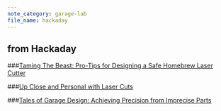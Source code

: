 ```yaml
---
note_category: garage-lab
file_name: hackaday
---
```


## from Hackaday

###[Taming The Beast: Pro-Tips for Designing a Safe Homebrew Laser Cutter](http://hackaday.com/2016/06/29/taming-the-beast-pro-tips-for-designing-a-safe-homebrew-laser-cutter/)

###[Up Close and Personal with Laser Cuts](http://hackaday.com/2016/04/28/up-close-and-personal-with-laser-cuts/)

###[Tales of Garage Design: Achieving Precision from Imprecise Parts](http://hackaday.com/2016/04/12/tales-of-garage-design-achieving-precision-from-imprecise-parts/)
